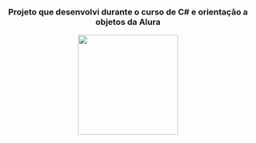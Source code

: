 <h3 align=center> Projeto que desenvolvi durante o curso de C# e orientação a objetos da Alura </h3>

<div align=center>  
<img src="https://cdn.discordapp.com/attachments/821200514041511948/958594783306207263/cute-fingers-fixed-cat.gif" height=200px >
</div>


